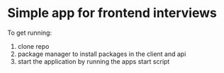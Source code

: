 # Simple app for frontend interviews 

To get running: 
1. clone repo
2. package manager to install packages in the client and api 
3. start the application by running the apps start script
